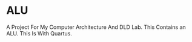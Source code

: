 # ALU
A Project For My Computer Architecture And DLD Lab. This Contains an ALU.
This Is With Quartus.
